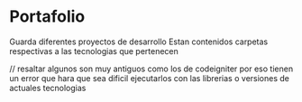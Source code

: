 # Portafolio
Guarda diferentes proyectos de desarrollo
Estan contenidos carpetas respectivas a las tecnologias que pertenecen

// resaltar algunos son muy antiguos como los de codeigniter por eso tienen un error que hara que sea dificil ejecutarlos con las librerias o versiones de actuales tecnologias

